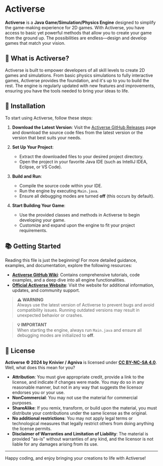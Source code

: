 # Activerse

**Activerse** is a **Java Game/Simulation/Physics Engine** designed to simplify the game-making experience for 2D games. With Activerse, you have access to basic yet powerful methods that allow you to create your game from the ground up. The possibilities are endless—design and develop games that match your vision.

## 🚀 What is Activerse?

Activerse is built to empower developers of all skill levels to create 2D games and simulations. From basic physics simulations to fully interactive games, Activerse provides the foundation, and it's up to you to build the rest. The engine is regularly updated with new features and improvements, ensuring you have the tools needed to bring your ideas to life.

## 🔧 Installation

To start using Activerse, follow these steps:

1. **Download the Latest Version**: Visit the [Activerse GitHub Releases](https://github.com/Knivier/Activerse/releases) page and download the source code files from the latest version or the version that best suits your needs.

2. **Set Up Your Project**:
   - Extract the downloaded files to your desired project directory.
   - Open the project in your favorite Java IDE (such as IntelliJ IDEA, Eclipse, or VS Code).

3. **Build and Run**:
   - Compile the source code within your IDE.
   - Run the engine by executing `Main.java`.
   - Ensure all debugging modes are turned **off** (this occurs by default).

4. **Start Building Your Game**:
   - Use the provided classes and methods in Activerse to begin developing your game.
   - Customize and expand upon the engine to fit your project requirements.

## 📚 Getting Started

Reading this file is just the beginning! For more detailed guidance, examples, and documentation, explore the following resources:

- **[Activerse GitHub Wiki](https://github.com/Knivier/Activerse/wiki)**: Contains comprehensive tutorials, code examples, and a deep dive into all engine functionalities.
- **[Official Activerse Website](https://knivier.github.io/KnivierWeb/activerseinfo.html)**: Visit the website for additional information, updates, and community support.

> **⚠️ WARNING**  
> Always use the latest version of Activerse to prevent bugs and avoid compatibility issues. Running outdated versions may result in unexpected behavior or crashes.

> **💡 IMPORTANT**  
> When starting the engine, always run `Main.java` and ensure all debugging modes are initialized to **off**.

## 📝 License

**Activerse © 2024 by Knivier / Agniva** is licensed under **[CC BY-NC-SA 4.0](https://creativecommons.org/licenses/by-nc-sa/4.0/)**.
Well, what does this mean for you?

- **Attribution**: You must give appropriate credit, provide a link to the license, and indicate if changes were made. You may do so in any reasonable manner, but not in any way that suggests the licensor endorses you or your use.
- **NonCommercial**: You may not use the material for commercial purposes.
- **ShareAlike**: If you remix, transform, or build upon the material, you must distribute your contributions under the same license as the original.
- **No additional restrictions**: You may not apply legal terms or technological measures that legally restrict others from doing anything the license permits.
- **Disclaimer of Warranties and Limitation of Liability**: The material is provided "as-is" without warranties of any kind, and the licensor is not liable for any damages arising from its use.
---

Happy coding, and enjoy bringing your creations to life with Activerse!
